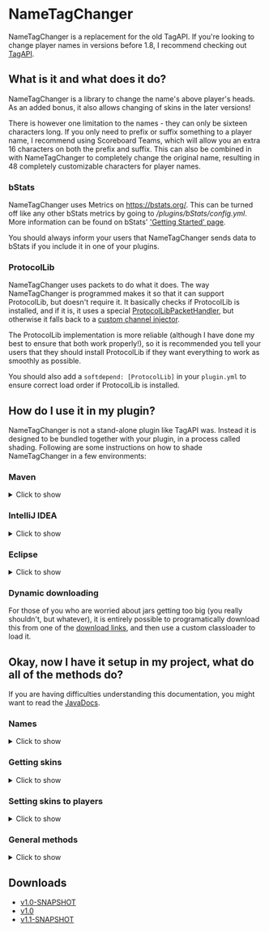 # NameTagChanger
NameTagChanger is a replacement for the old TagAPI. If you're looking to change player names in versions before 1.8, I recommend checking
out [TagAPI](https://dev.bukkit.org/projects/tag).

## What is it and what does it do?
NameTagChanger is a library to change the name's above player's heads. As an added bonus, it also allows changing of skins in the later
versions!

There is however one limitation to the names - they can only be sixteen characters long. If you only need to prefix or suffix something to
a player name, I recommend using Scoreboard Teams, which will allow you an extra 16 characters on both the prefix and suffix. This can
also be combined in with NameTagChanger to completely change the original name, resulting in 48 completely customizable characters for
player names.

### bStats
NameTagChanger uses Metrics on https://bstats.org/. This can be turned off like any other bStats metrics by going to _/plugins/bStats/config.yml_.
More information can be found on bStats' ['Getting Started' page](https://bstats.org/getting-started).

You should always inform your users that NameTagChanger sends data to bStats if you include it in one of your plugins.

### ProtocolLib
NameTagChanger uses packets to do what it does. The way NameTagChanger is programmed makes it so that it can support ProtocolLib, but
doesn't require it. It basically checks if ProtocolLib is installed, and if it is, it uses a special [ProtocolLibPacketHandler](https://github.com/Alvin-LB/NameTagChanger/blob/master/src/main/java/com/bringholm/nametagchanger/ProtocolLibPacketHandler.java), but
otherwise it falls back to a [custom channel injector](https://github.com/Alvin-LB/NameTagChanger/blob/master/src/main/java/com/bringholm/nametagchanger/ChannelPacketHandler.java).

The ProtocolLib implementation is more reliable (although I have done my best to ensure that both work properly!), so it is recommended
you tell your users that they should install ProtocolLib if they want everything to work as smoothly as possible.

You should also add a `softdepend: [ProtocolLib]` in your `plugin.yml` to ensure correct load order if ProtocolLib is installed.

## How do I use it in my plugin?
NameTagChanger is not a stand-alone plugin like TagAPI was. Instead it is designed to be bundled together with your plugin, in a process
called shading. Following are some instructions on how to shade NameTagChanger in a few environments:

### Maven
<details><summary>Click to show</summary>

If you happen to be using maven, shading is rather simple. First you need to add the following dependency and repository:
```xml
<repositories>
    <repository>
        <id>alvinb-repo</id>
        <url>http://repo.bringholm.com/</url>
    </repository>
</repositories>
<dependencies>
   <dependency>
       <groupId>com.bringholm.nametagchanger</groupId>
       <artifactId>NameTagChanger</artifactId>
       <version>1.1-SNAPSHOT</version>
    </dependency>
</dependencies>
```
And to shade it into your jar, add this to the `<build>` section of your POM:
```xml
<build>
    <plugins>
        <plugin>
            <groupId>org.apache.maven.plugins</groupId>
            <artifactId>maven-shade-plugin</artifactId>
            <version>3.0.0</version>
            <executions>
                <execution>
                    <phase>package</phase>
                    <goals>
                        <goal>shade</goal>
                    </goals>
                    <configuration>
                        <artifactSet>
                            <includes>
                                <include>com.bringholm.nametagchanger:NameTagChanger</include>
                            </includes>
                        </artifactSet>
                    </configuration>
                </execution>
            </executions>
        </plugin>
     </plugins>
</build>
```
</details>

### IntelliJ IDEA
<details><summary>Click to show</summary>

1. Open the Project Structure menu by pressing Ctrl + Alt + Shift + S
2. Choose "Modules" in the menu from the right
3. Click the green plus on the right side of the window and select "JARs or directories"
4. Select the [NameTagChanger jar you downloaded](#downloads), click OK
5. Set the scope to "Compile"
![](https://i.imgur.com/aFfBVQq.png)
</details>

### Eclipse
<details><summary>Click to show</summary>

To my knowledge, it is not possible to shade libraries into a non-executable jar using standard eclipse IDE tools.
You could try the [Fat Jar Eclipse Plugin](http://fjep.sourceforge.net/), but I have been unsuccessful in getting it to work. I recommend
either using maven or switching IDE. As a last resort, you could always open the jar with a zip program and manually drag the contents in.
</details>

### Dynamic downloading
For those of you who are worried about jars getting too big (you really shouldn't, but whatever), it is entirely possible to programatically
download this from one of the [download links](#downloads), and then use a custom classloader to load it.

## Okay, now I have it setup in my project, what do all of the methods do?
If you are having difficulties understanding this documentation, you might want to read the [JavaDocs](https://bringholm.com/javadocs/nametagchanger/com/bringholm/nametagchanger/NameTagChanger.html).

### Names
<details><summary>Click to show</summary>

All you need to do to change a player's name is the following:
```java
Player player = Bukkit.getPlayer("AlvinB");
NameTagChanger.INSTANCE.changePlayerName(player, "jeb_");
```
Resetting a player name is equally as simple:
```java
Player player = Bukkit.getPlayer("AlvinB");
NameTagChanger.INSTANCE.resetPlayerName(player);
```
You can get a player's current changed name like this:
```java
Player player = Bukkit.getPlayer("AlvinB");
NameTagChanger.INSTANCE.getChangedName(player);
```
If a player does not have a changed name, the above method will return null.
</details>

### Getting skins
<details><summary>Click to show</summary>

Skins are a little bit more complicated, but not by a whole lot.

The skins are managed using the 'Skin' object. There are a few ways to obtain a Skin Object. You can:
#### Get a Skin from an online player
```java
Player player = Bukkit.getPlayer("AlvinB");
NameTagChanger.INSTANCE.getDefaultSkinFromPlayer(player);
```
This method only works if the server has loaded the skin.

#### Get a Skin from a config
The Skin object implements ConfigurationSerializable which means that you can load and save it to configs. This allows for a multitude of
options, including saving and loading between restarts and bundling skins with your plugin.
```java
Skin skin = (Skin) getConfig().get("my-saved-skin");
```

#### Get a Skin from Mojang's servers
NameTagChanger has the functionality to request a skin from Mojang's API servers. This allows you to get the skin of any player, as
long as you know their username or UUID. Because the requests are made asynchronously to the server, a call back system is implemented
using the SkinCallBack class. The SkinCallBack class also allows you to handle any potential errors that may occur when fetching the skin.
Note that the call back is always fired on the main thread, even if the request failed.
```java
NameTagChanger.INSTANCE.getSkin("AlvinB", new SkinCallBack() {
    @Override
    public void callBack(Skin skin, boolean successful, Exception exception) {
        if (successful) {
            // Do our stuff with the skin!
            getLogger().info("Wohoo! We got the skin! " + skin);
        } else {
            getLogger().log(Level.WARNING, "Couldn't get skin :(", exception);
        }
    }
});
```

#### Use the default skin
The default skin is either Alex or Steve depending on the User's UUID. Odd UUIDs will be Alex, and even ones will be Steve.
In NameTagChanger, the default skin is represented as `Skin.EMPTY_SKIN`, and will be returned by methods such as `getSkin()` and
`getDefaultSkinFromPlayer()`, if the profile/player has no available skin.
```java
Skin.EMPTY_SKIN
```
</details>

### Setting skins to players
<details><summary>Click to show</summary>

Once you have the Skin instances, you are going to want to set them to the players. This works in a very similar way to the names.
The only difference is that you are required to call the `updatePlayer()` method for the changes to take effect.

To set a skin:
```java
Player player = Bukkit.getPlayer("AlvinB");
NameTagChanger.INSTANCE.setPlayerSkin(player, Skin.EMPTY_SKIN); // Skin.EMPTY_SKIN can of course be any other skin instance you have
NameTagChanger.INSTANCE.updatePlayer(player); // Update the player so the changes actually take effect
```
To reset a skin:
```java
Player player = Bukkit.getPlayer("AlvinB");
NameTagChanger.INSTANCE.resetPlayerSkin(player);
NameTagChanger.INSTANCE.updatePlayer(player); // Update the player so the changes actually take effect
```
You can also get a player's currently changed skin like this:
```java
Player player = Bukkit.getPlayer("AlvinB");
NameTagChanger.INSTANCE.getChangedSkin(player);
```
The above method will return null if the player's skin isn't changed.
</details>

### General methods
<details><summary>Click to show</summary>

The NameTagChanger class has several methods for controlling how NameTagChanger operates.

### Enable and Disable
The `enable()` and `disable()`methods controls whether or not NameTagChanger is enabled or disabled. The `enable()` method registers all
the packet listeners and other stuff to make NameTagChanger work. The `disable()` method does the exact opposite of this and unregisteres
them.

You should always try to enable and disable NameTagChanger in your `onEnable()` and `onDisable()` methods to make everything work properly.
Just make sure to check whether NameTagChanger is already disabled/enabled using `isEnabled()`. Not doing so will cause exceptions to be thrown.
```java
@Override
public void onEnable() {
    if (!NameTagChanger.INSTANCE.isEnabled()) {
        NameTagChanger.INSTANCE.enable();
    }
}

@Override
public void onDisable() {
    if (NameTagChanger.INSTANCE.isEnabled()) {
        NameTagChanger.INSTANCE.disable();
    }
}
```

### Setting plugin instance.
Because NameTagChanger is not a stand-alone plugin, it needs somewhere to register Bukkit tasks and events to. NameTagChanger will do
some trickery to try and automatically detect which plugin it is bundled inside, but if this fails, you will need to set the plugin instance
manually. This can be done using the `setPlugin()` method.
```java
NameTagChanger.INSTANCE.setPlugin(myPlugin);
```
Which plugin instance you set it to doesn't really matter, it is only important that it is an enabled plugin that tasks and events can
be registered to.
</details>

## Downloads
* [v1.0-SNAPSHOT](https://bringholm.com/downloads/NameTagChanger%20v1.0-SNAPSHOT.jar)
* [v1.0](http://bringholm.com/repo/com/bringholm/nametagchanger/NameTagChanger/1.0/NameTagChanger-1.0.jar)
* [v1.1-SNAPSHOT](https://bringholm.com/downloads/NameTagChanger%20v1.1-SNAPSHOT.jar)
